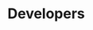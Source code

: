 <simple-hero>

<template v-slot:cover>

![Secret Network](./img/hero_black_2600.png)

</template>

# Developers

</simple-hero>